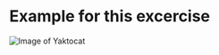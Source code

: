 # Example for this excercise 
![Image of Yaktocat](https://octodex.github.com/images/yaktocat.png) 
